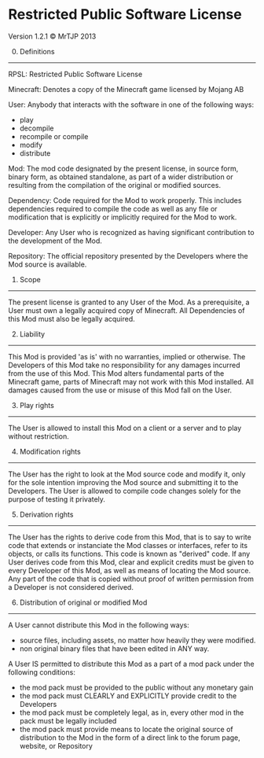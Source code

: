 Restricted Public Software License
============================

Version 1.2.1
© MrTJP 2013

0. Definitions
--------------
RPSL: Restricted Public Software License

Minecraft: Denotes a copy of the Minecraft game licensed by Mojang AB

User: Anybody that interacts with the software in one of the following ways:
   - play
   - decompile
   - recompile or compile
   - modify
   - distribute

Mod: The mod code designated by the present license, in source form, binary
form, as obtained standalone, as part of a wider distribution or resulting from
the compilation of the original or modified sources.

Dependency: Code required for the Mod to work properly. This includes 
dependencies required to compile the code as well as any file or modification
that is explicitly or implicitly required for the Mod to work.

Developer: Any User who is recognized as having significant contribution to 
the development of the Mod.  

Repository: The official repository presented by the Developers where the 
Mod source is available.

1. Scope
--------

The present license is granted to any User of the Mod. As a prerequisite, 
a User must own a legally acquired copy of Minecraft. All Dependencies of 
this Mod must also be legally acquired.

2. Liability
------------

This Mod is provided 'as is' with no warranties, implied or otherwise. The 
Developers of this Mod take no responsibility for any damages incurred from 
the use of this Mod. This Mod alters fundamental parts of the Minecraft game, 
parts of Minecraft may not work with this Mod installed. All damages caused 
from the use or misuse of this Mod fall on the User.

3. Play rights
--------------

The User is allowed to install this Mod on a client or a server and to play 
without restriction.

4. Modification rights
----------------------

The User has the right to look at the Mod source code and modify it, only for 
the sole intention improving the Mod source and submitting it to the Developers. 
The User is allowed to compile code changes solely for the purpose of testing it 
privately.


5. Derivation rights
--------------------

The User has the rights to derive code from this Mod, that is to say to
write code that extends or instanciate the Mod classes or interfaces, refer to its 
objects, or calls its functions. This code is known as "derived" code. If any User 
derives code from this Mod, clear and explicit credits must be given to every 
Developer of this Mod, as well as means of locating the Mod source. Any part of the
code that is copied without proof of written permission from a Developer is not
considered derived.

6. Distribution of original or modified Mod
-------------------------------------------

A User cannot distribute this Mod in the following ways:
   - source files, including assets, no matter how heavily they were modified.
   - non original binary files that have been edited in ANY way.

A User IS permitted to distribute this Mod as a part of a mod pack under the 
following conditions:
   - the mod pack must be provided to the public without any monetary gain
   - the mod pack must CLEARLY and EXPLICITLY provide credit to the Developers
   - the mod pack must be completely legal, as in, every other mod in the pack
     must be legally included
   - the mod pack must provide means to locate the original source of distribution
     to the Mod in the form of a direct link to the forum page, website, or 
     Repository
